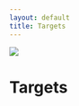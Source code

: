 ```yaml
---
layout: default
title: Targets
---
```

<img src="../../../../img/logo.png" class="small-image"/>

# Targets